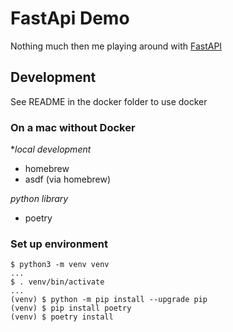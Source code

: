 # FastApi Demo

Nothing much then me playing around with [FastAPI](https://fastapi.tiangolo.com)

##  Development

See README in the docker folder to use docker

### On a mac without Docker

**local development*
- homebrew
- asdf (via homebrew)

*python library*
- poetry

### Set up environment

```shell
$ python3 -m venv venv
...
$ . venv/bin/activate
...
(venv) $ python -m pip install --upgrade pip
(venv) $ pip install poetry
(venv) $ poetry install
```

